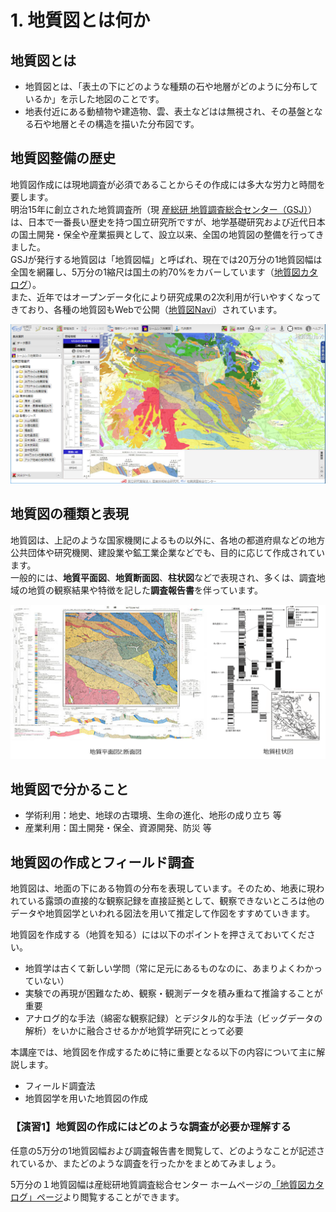 # 1. 地質図とは何か

## 地質図とは

* 地質図とは、「表土の下にどのような種類の石や地層がどのように分布しているか」を示した地図のことです。　　
* 地表付近にある動植物や建造物、雲、表土などはは無視され、その基盤となる石や地層とその構造を描いた分布図です。  

## 地質図整備の歴史

地質図作成には現地調査が必須であることからその作成には多大な労力と時間を要します。  
明治15年に創立された地質調査所（現 [産総研 地質調査総合センター（GSJ）](https://www.gsj.jp)）は、日本で一番長い歴史を持つ国立研究所ですが、地学基礎研究および近代日本の国土開発・保全や産業振興として、設立以来、全国の地質図の整備を行ってきました。  
GSJが発行する地質図は「地質図幅」と呼ばれ、現在では20万分の1地質図幅は全国を網羅し、5万分の1縮尺は国土の約70%をカバーしています（[地質図カタログ](https://www.gsj.jp/Map/index.html)）。  
また、近年ではオープンデータ化により研究成果の2次利用が行いやすくなってきており、各種の地質図もWebで公開（[地質図Navi](https://gbank.gsj.jp/geonavi/geonavi.php)）されています。

![地質図Naviで表示できる各種地質図](./img/chapter01_01.png)

## 地質図の種類と表現

地質図は、上記のような国家機関によるもの以外に、各地の都道府県などの地方公共団体や研究機関、建設業や鉱工業企業などでも、目的に応じて作成されています。  
一般的には、**地質平面図**、**地質断面図**、**柱状図**などで表現され、多くは、調査地域の地質の観察結果や特徴を記した**調査報告書**を伴っています。

![地質図Naviで表示できる各種地質図](./img/chapter01_02.png)

## 地質図で分かること

* 学術利用：地史、地球の古環境、生命の進化、地形の成り立ち 等
* 産業利用：国土開発・保全、資源開発、防災 等 

## 地質図の作成とフィールド調査

地質図は、地面の下にある物質の分布を表現しています。そのため、地表に現われている露頭の直接的な観察記録を直接証拠として、観察できないところは他のデータや地質図学といわれる図法を用いて推定して作図をすすめていきます。

地質図を作成する（地質を知る）には以下のポイントを押さえておいてください。

* 地質学は古くて新しい学問（常に足元にあるものなのに、あまりよくわかっていない）
* 実験での再現が困難なため、観察・観測データを積み重ねて推論することが重要
* アナログ的な手法（綿密な観察記録）とデジタル的な手法（ビッグデータの解析）をいかに融合させるかが地質学研究にとって必要

本講座では、地質図を作成するために特に重要となる以下の内容について主に解説します。

* フィールド調査法
* 地質図学を用いた地質図の作成

### 【演習1】地質図の作成にはどのような調査が必要か理解する

任意の5万分の1地質図幅および調査報告書を閲覧して、どのようなことが記述されているか、またどのような調査を行ったかをまとめてみましょう。

5万分の１地質図幅は産総研地質調査総合センター ホームページの[「地質図カタログ」ページ](https://www.gsj.jp/Map/JP/geology4.html)より閲覧することができます。


